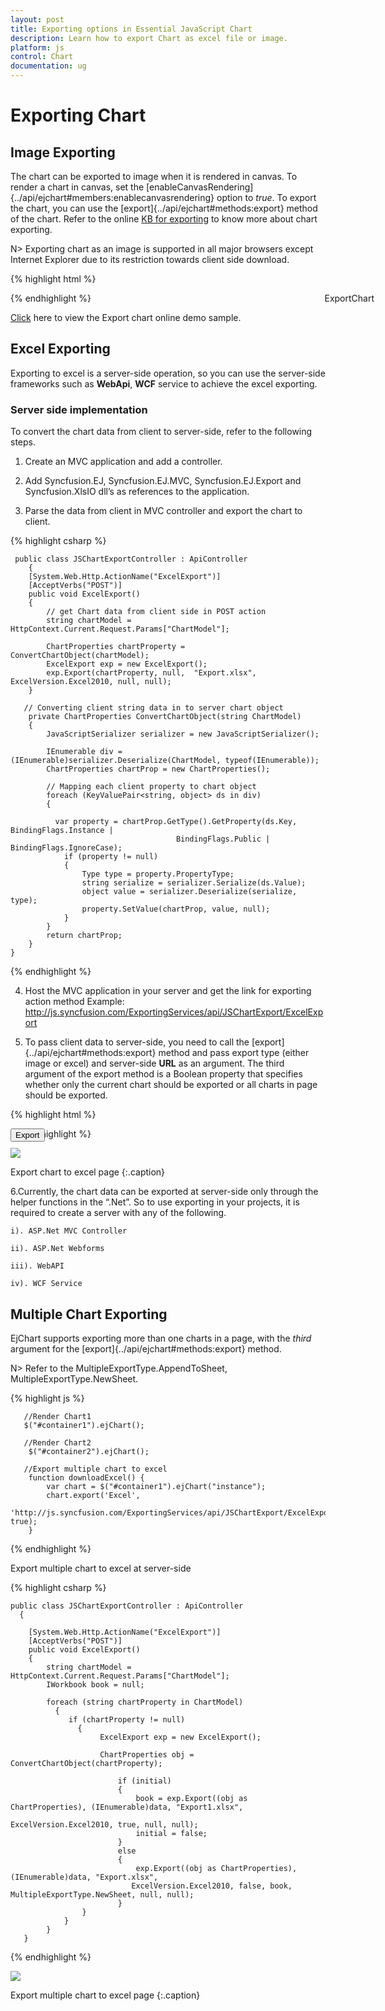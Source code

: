 ```yaml
---
layout: post
title: Exporting options in Essential JavaScript Chart
description: Learn how to export Chart as excel file or image.
platform: js
control: Chart
documentation: ug
---
```


# Exporting Chart

## Image Exporting

The chart can be exported to image when it is rendered in canvas. To render a chart in canvas, set the [enableCanvasRendering]{../api/ejchart#members:enablecanvasrendering} option to *true*. To export the chart, you can use the [export]{../api/ejchart#methods:export} method of the chart. Refer to the online [KB for exporting](http://www.syncfusion.com/kb/5045) to know more about chart exporting. 

N> Exporting chart as an image is supported in all major browsers except Internet Explorer due to its restriction towards client side download.

{% highlight html %}

<body>
<!--Chart download link-->
    <a id="download" download="Chart.png" style="cursor: pointer; position: absolute;right: 150px;">ExportChart</a>
   <div id="chartcontainer"></div>
<script>
       
        $("#chartcontainer").ejChart({
   
               // ...
               //Enable Canvas mode to export chart as image
               enableCanvasRendering: true
         });
        function download() {
            var canvas = $("#chartcontainer").ejChart("export");
            var dt = canvas.toDataURL();
            this.href = dt;
        }
        if (document.getElementById('download').addEventListener)
            document.getElementById('download').addEventListener('click', download, false);
        else
            document.getElementById('download').attachEvent('onclick', download, false);
</script>
</body>


{% endhighlight %}

[Click](http://js.syncfusion.com/demos/web/#!/azure/chart/export) here to view the Export chart online demo sample.


## Excel Exporting

Exporting to excel is a server-side operation, so you can use the server-side frameworks such as **WebApi**, **WCF** service to achieve the excel exporting.

### Server side implementation

To convert the chart data from client to server-side, refer to the following steps.

1. Create an MVC application and add a controller.

2. Add Syncfusion.EJ, Syncfusion.EJ.MVC, Syncfusion.EJ.Export and Syncfusion.XlsIO dll’s as references to the application.

3. Parse the data from client in MVC controller and export the chart to client.  

{% highlight csharp %}

     public class JSChartExportController : ApiController
        {
        [System.Web.Http.ActionName("ExcelExport")]
        [AcceptVerbs("POST")]
        public void ExcelExport()
        {          
            // get Chart data from client side in POST action
            string chartModel = HttpContext.Current.Request.Params["ChartModel"];  

            ChartProperties chartProperty = ConvertChartObject(chartModel);
            ExcelExport exp = new ExcelExport();          
            exp.Export(chartProperty, null,  "Export.xlsx", ExcelVersion.Excel2010, null, null);
        }
        
       // Converting client string data in to server chart object
        private ChartProperties ConvertChartObject(string ChartModel)
        {
            JavaScriptSerializer serializer = new JavaScriptSerializer();

            IEnumerable div = (IEnumerable)serializer.Deserialize(ChartModel, typeof(IEnumerable));
            ChartProperties chartProp = new ChartProperties();
            
            // Mapping each client property to chart object
            foreach (KeyValuePair<string, object> ds in div)
            {

              var property = chartProp.GetType().GetProperty(ds.Key, BindingFlags.Instance | 
                                         BindingFlags.Public |  BindingFlags.IgnoreCase);
                if (property != null)
                {
                    Type type = property.PropertyType;
                    string serialize = serializer.Serialize(ds.Value);
                    object value = serializer.Deserialize(serialize, type);
                    property.SetValue(chartProp, value, null);
                }
            }
            return chartProp;
        } 
    }


{% endhighlight %}

4. Host the MVC application in your server and get the link for exporting action method
Example: http://js.syncfusion.com/ExportingServices/api/JSChartExport/ExcelExport

5. To pass client data to server-side, you need to call the [export]{../api/ejchart#methods:export} method and pass export type (either image or excel) and server-side **URL** as an argument. The third argument of the export method is a Boolean property that specifies whether only the current chart should be exported or all charts in page should be exported.


{% highlight html %}

<body>
    <!--Export Char to Excel-->
  <a id="downloadexcel" style="cursor: pointer; position:absolute;">
  <button onclick="downloadExcel()" title="Excel Export" value="Export">Export</button>
      </a>
   <div id="chartcontainer"></div>
   
<script>
       //Render Chart1
        $("#chartcontainer").ejChart();

       //Export chart to excel
        function downloadExcel() {
            var chart = $("#chartcontainer").ejChart("instance");
            var exportChart = chart["export"];
           exportChart.call(chart, 'Excel', 
                                      'http://js.syncfusion.com/ExportingServices/api/JSChartExport/ExcelExport');
        }

</script>
</body>

{% endhighlight %}

![](/js/Chart/Exporting_images/Exporting_img1.png)

Export chart to excel page
{:.caption}

6.Currently, the chart data can be exported at server-side only through the helper functions in the “.Net”. So to use exporting in your projects, it is required to create a server with any of the following.
 
	i). ASP.Net MVC Controller
    
    ii). ASP.Net Webforms
    
    iii). WebAPI
    
    iv). WCF Service


## Multiple Chart Exporting

EjChart supports exporting more than one charts in a page, with the *third* argument for the [export]{../api/ejchart#methods:export} method.

N> Refer to the MultipleExportType.AppendToSheet, MultipleExportType.NewSheet. 

{% highlight js %}

       //Render Chart1
       $("#container1").ejChart();

       //Render Chart2
        $("#container2").ejChart();

       //Export multiple chart to excel
        function downloadExcel() {
            var chart = $("#container1").ejChart("instance");
            chart.export('Excel', 
                      'http://js.syncfusion.com/ExportingServices/api/JSChartExport/ExcelExport', true);
        }


{% endhighlight %}


Export multiple chart to excel at server-side

{% highlight csharp %}

    public class JSChartExportController : ApiController
      {
         
        [System.Web.Http.ActionName("ExcelExport")]
        [AcceptVerbs("POST")]
        public void ExcelExport()
        {          
            string chartModel = HttpContext.Current.Request.Params["ChartModel"];  
            IWorkbook book = null;         
 
            foreach (string chartProperty in ChartModel)
              {
                 if (chartProperty != null)
                   {
                        ExcelExport exp = new ExcelExport();                    
                                           
                        ChartProperties obj = ConvertChartObject(chartProperty);
                        
                            if (initial)
                            {
                                book = exp.Export((obj as ChartProperties), (IEnumerable)data, "Export1.xlsx", 
                                                    ExcelVersion.Excel2010, true, null, null);
                                initial = false;
                            }                            
                            else
                            {
                                exp.Export((obj as ChartProperties), (IEnumerable)data, "Export.xlsx", 
                               ExcelVersion.Excel2010, false, book, MultipleExportType.NewSheet, null, null);
                            }                     
                    }
                }
            }      
       }


{% endhighlight %}

![](/js/Chart/Exporting_images/Exporting_img2.png)

Export multiple chart to excel page
{:.caption}
